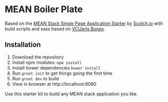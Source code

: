 # MEAN Boiler Plate

Based on the [MEAN Stack Single Page Application Starter](https://github.com/scotch-io/starter-node-angular) by [Scotch.io](https://scotch.io/) with build scripts and sass based on [VCUarts Bones](https://github.com/VCUarts/VCUarts-bones).

## Installation
1. Download the repository
1. Install npm modules: `npm install`
1. Install bower dependencies `bower install`
1. Run `grunt init` to get things going the first time
1. Run `grunt dev` to build
1. View in browser at http://localhost:8080

Use this starter kit to build any MEAN stack application you like.
